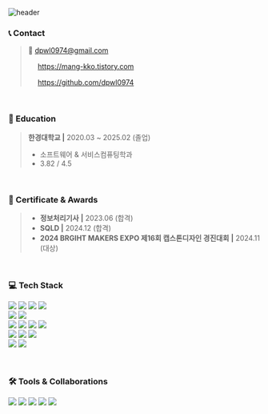 ![header](https://capsule-render.vercel.app/api?type=Blur&color=auto&height=250&section=header&text=Welcome%20to%20YeaJi's%20Github%20🐶&fontSize=55)
<!-- ## 오뚝이 정신 개발자, 윤예지입니다. -->

<!--
### <img src ="https://github.com/user-attachments/assets/a2bc83a5-8dd8-4d44-980f-385b04f6aaf1" width="30"> Introduce 

> 안녕하세요.
> 
> 저는 신입 백엔드 개발자로서 **JAVA**와 **Spring Boot**를 주로 이용하여 개발하고 있습니다.
> 
> - Chat GPT를 활용한 웹 사이트 개발 경험을 가지고 있으며, 여러 오픈 api 활용을 어려움없이 할 수 있습니다.
> - 새로운 기술이나 환경을 두려워하지 않으며, 적극적으로 학습하는 태도를 가졌습니다.
> - 일정 및 정보 정리, 의견 조정 등 톡톡히 팀에 기여하는 팀원이자 개발자입니다.
> - 부족한 부분을 보완하여 다른 팀원에게 설명까지 할 수 있는 끈기와 책임감을 가졌습니다.
> - 다양하고 꾸준한 아르바이트 활동으로 성실함은 물론 다양한 사람들과의 의사소통 능력이 뛰어납니다.
> 
> 저는 뛰어난 적응력과 오뚝이 정신으로 직접 깨지고 부딪히며 효율적이면서 유지보수성이 뛰어난 코드를 구현하는 개발자로 성장하고 싶습니다.  또한, 핵심 기술에 대해 심화 학습하며 회사 목표 실현에 기여하는, 실질적인 성과를 만들어내는 개발자가 되는 것이 목표입니다.
-->

### 📞 Contact
>  📧 dpwl0974@gmail.com
> 
>  <img src = "https://github.com/user-attachments/assets/bdc3aa3a-03d3-4fa2-b184-5a175d39b576" width="15">  https://mang-kko.tistory.com
> 
>  <img src = "https://github.com/user-attachments/assets/971dee57-3460-47c1-9ebe-71e3ed833d0c" width="15"> https://github.com/dpwl0974

<br>

### 🏫 Education
>  **한경대학교 |** 2020.03 ~ 2025.02 (졸업)
>  * 소프트웨어 & 서비스컴퓨팅학과
>  *  3.82 / 4.5

<br>

### 🏅 Certificate & Awards
> - **정보처리기사** **|** 2023.06 (합격)
> - **SQLD |** 2024.12  (합격)
> - **2024 BRGIHT MAKERS EXPO 제16회 캡스톤디자인 경진대회** **|** 2024.11 (대상)

<br>
 
### 💻 Tech Stack
 
<img src="https://img.shields.io/badge/java-007396?style=for-the-badge&logo=OpenJDK&logoColor=white">  <img src="https://img.shields.io/badge/python-3776AB?style=for-the-badge&logo=python&logoColor=white"> <img src="https://img.shields.io/badge/c++-00599C?style=for-the-badge&logo=c%2B%2B&logoColor=white"> <img src="https://img.shields.io/badge/dart-0175C2?style=for-the-badge&logo=dart&logoColor=white">  <br>
<img src="https://img.shields.io/badge/css-663399?style=for-the-badge&logo=css&logoColor=white">
  <img src="https://img.shields.io/badge/javascript-F7DF1E?style=for-the-badge&logo=javascript&logoColor=black"> <br>
<img src="https://img.shields.io/badge/springboot-6DB33F?style=for-the-badge&logo=springboot&logoColor=white"> <img src="https://img.shields.io/badge/Spring Data JPA-6DB33F?style=for-the-badge&logo=&logoColor=white"> <img src="https://img.shields.io/badge/Node.js-339933?style=for-the-badge&logo=Node.js&logoColor=white"> <img src="https://img.shields.io/badge/flutter-02569B?style=for-the-badge&logo=flutter&logoColor=white"> <br>
<img src="https://img.shields.io/badge/MySQL-4479A1?style=for-the-badge&logo=MySQL&logoColor=white">  <img src="https://img.shields.io/badge/mariadb-003545?style=for-the-badge&logo=mariadb&logoColor=white"> <img src="https://img.shields.io/badge/mongodb-47A248?style=for-the-badge&logo=mongodb&logoColor=white">
<br> <img src="https://img.shields.io/badge/Amazon%20EC2-FF9900?style=for-the-badge&logo=Amazon%20EC2&logoColor=white"> <img src="https://img.shields.io/badge/Hibernate-59666C?style=for-the-badge&logo=Hibernate&logoColor=white">



<br>

### 🛠️ Tools & Collaborations
 <img src="https://img.shields.io/badge/figma-F24E1E?style=for-the-badge&logo=figma&logoColor=white">  <img src="https://img.shields.io/badge/github-181717?style=for-the-badge&logo=github&logoColor=white">
<img src="https://img.shields.io/badge/git-F05032?style=for-the-badge&logo=git&logoColor=white">  <img src="https://img.shields.io/badge/postman-FF6C37?style=for-the-badge&logo=postman&logoColor=white">  <img src="https://img.shields.io/badge/GitHub Actions-2088FF?style=for-the-badge&logo=githubactions&logoColor=white">



